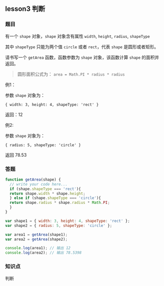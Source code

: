 ## lesson3 判断

### 题目

有一个 `shape` 对象，`shape` 对象含有属性 `width`, `height`, `radius`, `shapeType`

其中 `shapeType` 只能为两个值 `circle` 或者 `rect`，代表 `shape` 是圆形或者矩形。

请书写一个 `getArea` 函数，函数参数为 `shape` 对象，该函数计算 `shape` 的面积并返回。

> 圆形面积公式为： `area = Math.PI * radius * radius`

例1：

参数 `shape` 对象为：

`{ width: 3, height: 4, shapeType: 'rect' }`


返回：12

例2:

参数 `shape` 对象为：

 `{ radius: 5, shapeType: 'circle' }`

返回 78.53

### 答题
```js
function getArea(shape) {
  // write your code here...
  if (shape.shapeType === 'rect'){
  return shape.width * shape.height;
  } else if (shape.shapeType === 'circle'){
  return shape.radius * shape.radius * Math.PI;
  }
}

var shape1 = { width: 3, height: 4, shapeType: 'rect' };
var shape2 = { radius: 5, shapeType: 'circle' };

var area1 = getArea(shape1);
var area2 = getArea(shape2);

console.log(area1); // 输出 12
console.log(area2); // 输出 78.5398
```

### 知识点

判断

